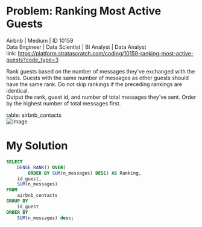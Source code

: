 # Problem: Ranking Most Active Guests
Airbnb | Medium | ID 10159 <br>
Data Engineer | Data Scientist | BI Analyst | Data Analyst <br>
link: https://platform.stratascratch.com/coding/10159-ranking-most-active-guests?code_type=3

Rank guests based on the number of messages they've exchanged with the hosts. Guests with the same number of messages as other guests should have the same rank. Do not skip rankings if the preceding rankings are identical.<br>
Output the rank, guest id, and number of total messages they've sent. Order by the highest number of total messages first.

table: airbnb_contacts<br>
![image](https://user-images.githubusercontent.com/111542025/234154569-c8c08a34-0f6b-4a10-8baa-820bc08f406e.png)

# My Solution
````sql
SELECT 
    DENSE_RANK() OVER(
        ORDER BY SUM(n_messages) DESC) AS Ranking,
    id_guest,
    SUM(n_messages)
FROM 
    airbnb_contacts
GROUP BY
    id_guest
ORDER BY
    SUM(n_messages) desc;
````
